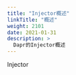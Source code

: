 ```yaml
---
title: "Injector概述"
linkTitle: "概述"
weight: 2101
date: 2021-01-31
description: >
  Dapr的Injector概述
---
```




Injector



